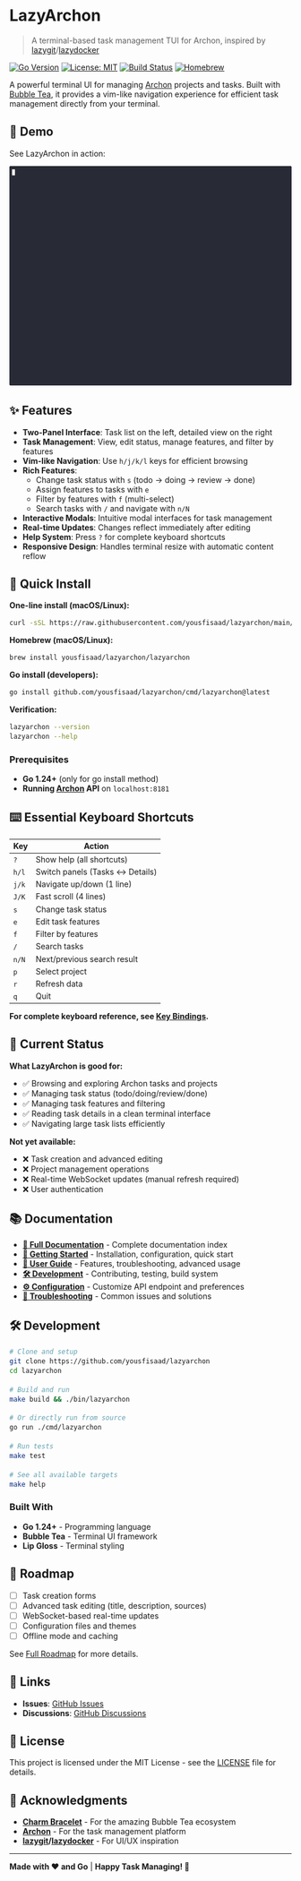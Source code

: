 # LazyArchon

> A terminal-based task management TUI for Archon, inspired by [lazygit](https://github.com/jesseduffield/lazygit)/[lazydocker](https://github.com/jesseduffield/lazydocker)

[![Go Version](https://img.shields.io/badge/Go-1.24+-00ADD8?style=flat&logo=go)](https://golang.org/)
[![License: MIT](https://img.shields.io/badge/License-MIT-yellow.svg)](https://opensource.org/licenses/MIT)
[![Build Status](https://img.shields.io/badge/Build-Passing-brightgreen.svg)]()
[![Homebrew](https://img.shields.io/badge/Homebrew-Available-orange?style=flat&logo=homebrew)](https://github.com/yousfisaad/homebrew-lazyarchon)

A powerful terminal UI for managing [Archon](https://github.com/coleam00/Archon) projects and tasks. Built with [Bubble Tea](https://github.com/charmbracelet/bubbletea), it provides a vim-like navigation experience for efficient task management directly from your terminal.

## 🎥 Demo

See LazyArchon in action:

![LazyArchon Demo](assets/demo/lazyarchon-demo.gif)

## ✨ Features

- **Two-Panel Interface**: Task list on the left, detailed view on the right
- **Task Management**: View, edit status, manage features, and filter by features
- **Vim-like Navigation**: Use `h/j/k/l` keys for efficient browsing
- **Rich Features**:
  - Change task status with `s` (todo → doing → review → done)
  - Assign features to tasks with `e`
  - Filter by features with `f` (multi-select)
  - Search tasks with `/` and navigate with `n/N`
- **Interactive Modals**: Intuitive modal interfaces for task management
- **Real-time Updates**: Changes reflect immediately after editing
- **Help System**: Press `?` for complete keyboard shortcuts
- **Responsive Design**: Handles terminal resize with automatic content reflow

## 🚀 Quick Install

**One-line install (macOS/Linux):**
```bash
curl -sSL https://raw.githubusercontent.com/yousfisaad/lazyarchon/main/scripts/install.sh | bash
```

**Homebrew (macOS/Linux):**
```bash
brew install yousfisaad/lazyarchon/lazyarchon
```

**Go install (developers):**
```bash
go install github.com/yousfisaad/lazyarchon/cmd/lazyarchon@latest
```

**Verification:**
```bash
lazyarchon --version
lazyarchon --help
```

### Prerequisites

- **Go 1.24+** (only for go install method)
- **Running [Archon](https://github.com/coleam00/Archon) API** on `localhost:8181`

## ⌨️ Essential Keyboard Shortcuts

| Key | Action |
|-----|--------|
| `?` | Show help (all shortcuts) |
| `h/l` | Switch panels (Tasks ↔ Details) |
| `j/k` | Navigate up/down (1 line) |
| `J/K` | Fast scroll (4 lines) |
| `s` | Change task status |
| `e` | Edit task features |
| `f` | Filter by features |
| `/` | Search tasks |
| `n/N` | Next/previous search result |
| `p` | Select project |
| `r` | Refresh data |
| `q` | Quit |

**For complete keyboard reference, see [Key Bindings](docs/user-guide/key-bindings.md).**

## 🚦 Current Status

**What LazyArchon is good for:**
- ✅ Browsing and exploring Archon tasks and projects
- ✅ Managing task status (todo/doing/review/done)
- ✅ Managing task features and filtering
- ✅ Reading task details in a clean terminal interface
- ✅ Navigating large task lists efficiently

**Not yet available:**
- ❌ Task creation and advanced editing
- ❌ Project management operations
- ❌ Real-time WebSocket updates (manual refresh required)
- ❌ User authentication

## 📚 Documentation

- **[📖 Full Documentation](docs/README.md)** - Complete documentation index
- **[🚀 Getting Started](docs/getting-started/README.md)** - Installation, configuration, quick start
- **[👤 User Guide](docs/user-guide/README.md)** - Features, troubleshooting, advanced usage
- **[🛠️ Development](docs/development/README.md)** - Contributing, testing, build system
- **[⚙️ Configuration](docs/getting-started/configuration.md)** - Customize API endpoint and preferences
- **[🔧 Troubleshooting](docs/user-guide/troubleshooting.md)** - Common issues and solutions

## 🛠️ Development

```bash
# Clone and setup
git clone https://github.com/yousfisaad/lazyarchon
cd lazyarchon

# Build and run
make build && ./bin/lazyarchon

# Or directly run from source
go run ./cmd/lazyarchon

# Run tests
make test

# See all available targets
make help
```

### Built With
- **Go 1.24+** - Programming language
- **Bubble Tea** - Terminal UI framework
- **Lip Gloss** - Terminal styling

## 🎯 Roadmap

- [ ] Task creation forms
- [ ] Advanced task editing (title, description, sources)
- [ ] WebSocket-based real-time updates
- [ ] Configuration files and themes
- [ ] Offline mode and caching

See [Full Roadmap](docs/README.md#roadmap) for more details.

## 🔗 Links

- **Issues**: [GitHub Issues](https://github.com/yousfisaad/lazyarchon/issues)
- **Discussions**: [GitHub Discussions](https://github.com/yousfisaad/lazyarchon/discussions)

## 📄 License

This project is licensed under the MIT License - see the [LICENSE](LICENSE) file for details.

## 🙏 Acknowledgments

- **[Charm Bracelet](https://charm.sh/)** - For the amazing Bubble Tea ecosystem
- **[Archon](https://github.com/coleam00/Archon)** - For the task management platform
- **[lazygit](https://github.com/jesseduffield/lazygit)/[lazydocker](https://github.com/jesseduffield/lazydocker)** - For UI/UX inspiration

---

**Made with ❤️ and Go** | **Happy Task Managing! 🚀**
